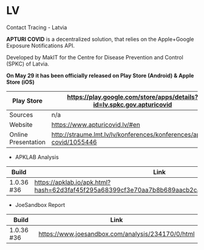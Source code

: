 # LV
Contact Tracing - Latvia

**APTURI COVID** is a decentralized solution, that relies on the Apple+Google Exposure Notifications API. 

Developed by MakIT for the Centre for Disease Prevention and Control (SPKC) of Latvia.

**On May 29 it has been officially released on Play Store (Android) & Apple Store (iOS)**

Play Store | https://play.google.com/store/apps/details?id=lv.spkc.gov.apturicovid
-----------|----------------------------------------------------------------------
Sources | n/a
Website | https://www.apturicovid.lv/#en
Online Presentation | http://straume.lmt.lv/lv/konferences/konferences/apturi-covid/1055446

- APKLAB Analysis

Build | Link
------|-----
1.0.36 #36 | https://apklab.io/apk.html?hash=62d3faf45f295a68399cf3e70aa7b8b689aacb2ca2ec41b3c113fdbbceeaae11

- JoeSandbox Report

Build | Link
------|-----
1.0.36 #36 | https://www.joesandbox.com/analysis/234170/0/html
